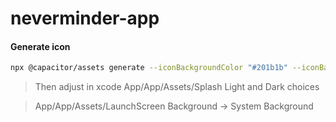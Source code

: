 # neverminder-app

#### Generate icon

```bash
npx @capacitor/assets generate --iconBackgroundColor "#201b1b" --iconBackgroundColorDark "#201b1b" --splashBackgroundColorDark "#201b1b" --logoSplashScale 0.4
```

> Then adjust in xcode
> App/App/Assets/Splash
> Light and Dark choices

> App/App/Assets/LaunchScreen
> Background -> System Background
